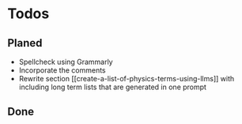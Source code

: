 # Todos

## Planed
* Spellcheck using Grammarly
* Incorporate the comments
* Rewrite section [[create-a-list-of-physics-terms-using-llms]] with including long term lists that are generated in one prompt

## Done
